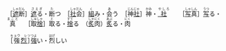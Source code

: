 ［<ruby><ins>遮</ins>断<rt>しゃだん</rt></ruby>］<ruby><ins>遮</ins>る<rt>さえぎ　</rt></ruby>・<ruby>断<rt>た</rt>つ</ruby>　［<ruby><ins>社</ins>会<rt>しゃだん</rt></ruby>］<ruby><ins>組</ins><rt>く</rt>み</ruby>・<ruby>会<rt>あ</rt>う</ruby>　［<ruby>神<ins>社</ins><rt>じんじゃ</rt></ruby>］<ruby>神<rt>かみ</rt></ruby>・<ruby><ins>社</ins>　<rt>やしろ　</rt></ruby>　［<ruby><ins>写</ins>真<rt>しゃしん</rt></ruby>］<ruby><ins>写</ins><rt>うつ</rt>る</ruby>・<ruby>真　<rt>まこと　</rt></ruby>［<ruby>取<ins>捨</ins><rt>しゅしゃ</rt></ruby>］<ruby>取<rt>と</rt>る</ruby>・<ruby><ins>捨</ins><rt>すて</rt>る</ruby>　（<ruby><ins>炙</ins>肉<rt>しゃにく</rt></ruby>）<ruby><ins>炙</ins><rt>あぶ</rt>る</ruby>・<ruby>肉<rt>にく</rt></ruby>　



<ruby>［強<ins>烈</ins>］<rt>　キョウ　レツ　</rt></ruby><ruby><ins>強</ins><rt>つよ</rt>い</ruby>・<ruby>烈<rt>はげ</rt>しい</ruby>
